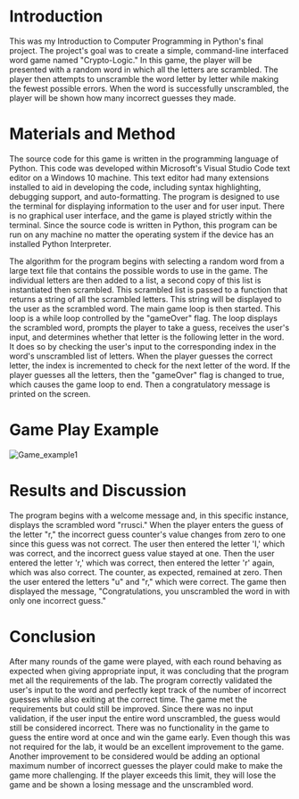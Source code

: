 <!--
--Short and Sweet Read Me--

# CryptoLogic
- Simple Word Guessing Game Built with Python
- This game is ran in the command line


# Game Description
The Player is given a random word selected from a list. The letters of this word have
been scrambled and it is the players goal to unscramble the word letter by letter with the
fewest amount of incorrect guesses

# Game Play Example
![Game_example1](https://user-images.githubusercontent.com/89806393/135562052-6d45b021-f625-4f52-9728-c7750200f023.jpg)

# Design
This program stores all the words that can be used within a separate text file named wordList.txt . The python script "crypto-logic project.py" reads all the words into a list. From this list one random word is chosen with the "random.choice" method. This randomly selected word is then separated letter by letter into another list named "seceret_word_list". The letters contained in this list are scrambled using the "random.shuffle" method and then appended to a string variable "secret_word_shuffled". The introduction message is then printed to the console and the main game loop is instantiated. The player is shown the scrambled version of the selected word and is asked to input their guess for the first letter. If the player guesses correctly then the letter is displayed, and the player tries to guess the next letter. If the guess is incorrect then the incorrect guesses counter is incremented by one and the player must retry until they select the correct letter. This continues until all the letters are guessed. When all the letters are guessed then the loop while terminate and the results will be displayed. A congratulatory message will be displayed along with the number of guesses that it took to unscramble the letter.

# Contact Information
For inquiries or suggestions for the program please contact jcarter20@stu.jsu.edu
-->

<!-- Lab Report Version -->
# Introduction
This was my Introduction to Computer Programming in Python's final project. The project's goal was to create a simple, command-line interfaced word game named "Crypto-Logic." In this game, the player will be presented with a random word in which all the letters are scrambled. The player then attempts to unscramble the word letter by letter while making the fewest possible errors. When the word is successfully unscrambled, the player will be shown how many incorrect guesses they made.
# Materials and Method
The source code for this game is written in the programming language of Python. This code was developed within Microsoft's Visual Studio Code text editor on a Windows 10 machine. This text editor had many extensions installed to aid in developing the code, including syntax highlighting, debugging support, and auto-formatting. The program is designed to use the terminal for displaying information to the user and for user input. There is no graphical user interface, and the game is played strictly within the terminal. Since the source code is written in Python, this program can be run on any machine no matter the operating system if the device has an installed Python Interpreter.

The algorithm for the program begins with selecting a random word from a large text file that contains the possible words to use in the game. The individual letters are then added to a list, a second copy of this list is instantiated then scrambled. This scrambled list is passed to a function that returns a string of all the scrambled letters. This string will be displayed to the user as the scrambled word. The main game loop is then started. This loop is a while loop controlled by the "gameOver" flag. The loop displays the scrambled word, prompts the player to take a guess, receives the user's input, and determines whether that letter is the following letter in the word. It does so by checking the user's input to the corresponding index in the word's unscrambled list of letters. When the player guesses the correct letter, the index is incremented to check for the next letter of the word. If the player guesses all the letters, then the "gameOver" flag is changed to true, which causes the game loop to end. Then a congratulatory message is printed on the screen.

# Game Play Example
![Game_example1](https://user-images.githubusercontent.com/89806393/135562052-6d45b021-f625-4f52-9728-c7750200f023.jpg)

# Results and Discussion
The program begins with a welcome message and, in this specific instance, displays the scrambled word "rrusci." When the player enters the guess of the letter "r," the incorrect guess counter's value changes from zero to one since this guess was not correct. The user then entered the letter 'I,' which was correct, and the incorrect guess value stayed at one. Then the user entered the letter 'r,' which was correct, then entered the letter 'r' again, which was also correct. The counter, as expected, remained at zero. Then the user entered the letters "u" and "r," which were correct. The game then displayed the message, "Congratulations, you unscrambled the word in with only one incorrect guess."
# Conclusion
After many rounds of the game were played, with each round behaving as expected when giving appropriate input, it was concluding that the program met all the requirements of the lab. The program correctly validated the user's input to the word and perfectly kept track of the number of incorrect guesses while also exiting at the correct time. The game met the requirements but could still be improved. Since there was no input validation, if the user input the entire word unscrambled, the guess would still be considered incorrect. There was no functionality in the game to guess the entire word at once and win the game early. Even though this was not required for the lab, it would be an excellent improvement to the game. Another improvement to be considered would be adding an optional maximum number of incorrect guesses the player could make to make the game more challenging. If the player exceeds this limit, they will lose the game and be shown a losing message and the unscrambled word.
